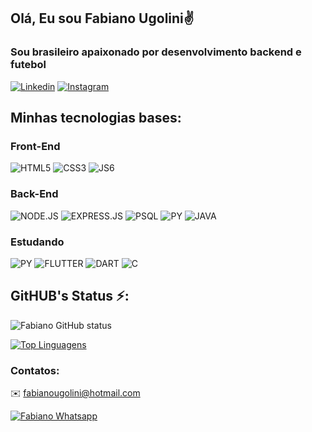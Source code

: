 ## Olá, Eu sou Fabiano Ugolini✌️
### Sou brasileiro apaixonado por desenvolvimento backend e futebol

[![Linkedin](https://img.shields.io/badge/LinkedIn-0077B5?style=for-the-badge&logo=linkedin&logoColor=white)](https://www.linkedin.com/in/fabiano-ugolini-578080240/) [![Instagram](https://img.shields.io/badge/Instagram-E4405F?style=for-the-badge&logo=instagram&logoColor=white)](https://www.instagram.com/fabianougolini)


## Minhas tecnologias bases:

### Front-End

![HTML5](https://img.shields.io/badge/HTML5-E34F26?style=for-the-badge&logo=html5&logoColor=white) ![CSS3](https://img.shields.io/badge/CSS3-1572B6?style=for-the-badge&logo=css3&logoColor=white) ![JS6](https://img.shields.io/badge/JavaScript-F7DF1E?style=for-the-badge&logo=javascript&logoColor=black)

### Back-End

![NODE.JS](https://img.shields.io/badge/Node.js-43853D?style=for-the-badge&logo=node.js&logoColor=white) ![EXPRESS.JS](https://img.shields.io/badge/Express.js-FFBC42?style=for-the-badge&logo=node.js&logoColor=white) ![PSQL](https://img.shields.io/badge/PostgreSQL-316192?style=for-the-badge&logo=postgresql&logoColor=white) ![PY](https://img.shields.io/badge/Python-007ACC?style=for-the-badge&logo=python&logoColor=white) ![JAVA](https://img.shields.io/badge/Java-ED8B00?style=for-the-badge&logo=openjdk&logoColor=white)

### Estudando

![PY](https://img.shields.io/badge/Python-14354C?style=for-the-badge&logo=python&logoColor=white) ![FLUTTER](https://img.shields.io/badge/Flutter-143502569B4C?style=for-the-badge&logo=flutter&logoColor=white) ![DART](https://img.shields.io/badge/Dart-777BB4?style=for-the-badge&logo=dart&logoColor=white) ![C](https://img.shields.io/badge/C-A8B9CC?style=for-the-badge&logo=c&logoColor=white)

## GitHUB's Status ⚡:

![Fabiano GitHub status](https://github-readme-stats.vercel.app/api?username=xUgolini&show_icons=true&theme=radical) 

[![Top Linguagens](https://github-readme-stats.vercel.app/api/top-langs/?username=xUgolini&layout=compact&theme=radical)](https://github.com/anuraghazra/github-readme-stats)


### Contatos:

✉️ fabianougolini@hotmail.com

[![Fabiano Whatsapp](https://img.shields.io/badge/WhatsApp-25D366?style=for-the-badge&logo=whatsapp&logoColor=white)](https://wa.me/message/NBSVOVB2N6GBM1)
